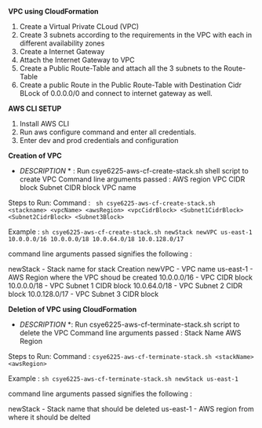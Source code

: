 **VPC using CloudFormation**


1. Create a Virtual Private CLoud (VPC)
2. Create 3 subnets according to the requirements in the VPC with each in different availability zones
3. Create a Internet Gateway 
4. Attach the Internet Gateway to VPC
5. Create a Public Route-Table and attach all the 3 subnets to the Route-Table
6. Create a public Route in the Public Route-Table with Destination Cidr BLock of 0.0.0.0/0 and connect to internet gateway as well.

**AWS CLI SETUP**
1. Install AWS CLI
2. Run aws configure command and enter all credentials.
3. Enter dev and prod credentials and configuration

**Creation of VPC**

* *DESCRIPTION* * :
Run csye6225-aws-cf-create-stack.sh shell script to create VPC
Command line arguments passed :
AWS region
VPC CIDR block
Subnet CIDR block
VPC name

Steps to Run:
Command : ``` sh csye6225-aws-cf-create-stack.sh <stackname> <vpcName> <awsRegion> <vpcCidrBlock> <Subnet1CidrBlock> <Subnet2CidrBlock> <Subnet3Block>```

Example  : ```sh csye6225-aws-cf-create-stack.sh newStack newVPC us-east-1 10.0.0.0/16 10.0.0.0/18 10.0.64.0/18 10.0.128.0/17```

command line arguments passed signifies the following :

newStack -      Stack name for stack Creation
newVPC -        VPC name 
us-east-1 -     AWS Region where the VPC shoud be created
10.0.0.0/16 -   VPC CIDR block
10.0.0.0/18 -   VPC Subnet 1 CIDR block
10.0.64.0/18 -  VPC Subnet 2 CIDR block
10.0.128.0/17 - VPC Subnet 3 CIDR block


**Deletion of VPC using CloudFormation**

* *DESCRIPTION* *:
Run csye6225-aws-cf-terminate-stack.sh script to delete the VPC
Command line arguments passed :
Stack Name
AWS Region

Steps to Run:
Command : ```csye6225-aws-cf-terminate-stack.sh <stackName> <awsRegion>```

Example  : ```sh csye6225-aws-cf-terminate-stack.sh newStack us-east-1```


command line arguments passed signifies the following :

newStack -  Stack name that should be deleted
us-east-1 - AWS region from where it should be delted








